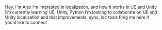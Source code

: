 Hey, I'm Alex
I’m interested in localization, and how it works in UE and Unity
I’m currently learning UE, Unity, Python
I’m looking to collaborate on UE and Unity localization and text improvements, sync, loc tools
Ping me here if you'd like to connect
